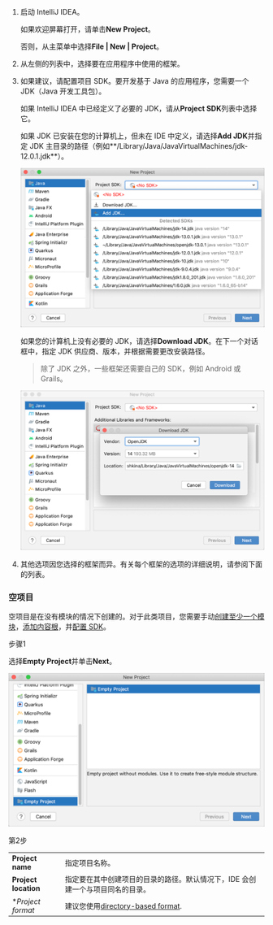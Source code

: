 1. 启动 IntelliJ IDEA。

   如果欢迎屏幕打开，请单击**New Project**。

   否则，从主菜单中选择**File | New | Project**。

2. 从左侧的列表中，选择要在应用程序中使用的框架。

3. 如果建议，请配置项目 SDK。要开发基于 Java 的应用程序，您需要一个 JDK（Java 开发工具包）。

   如果 IntelliJ IDEA 中已经定义了必要的 JDK，请从**Project SDK**列表中选择它。

   如果 JDK 已安装在您的计算机上，但未在 IDE 中定义，请选择**Add JDK**并指定 JDK 主目录的路径（例如**/Library/Java/JavaVirtualMachines/jdk-12.0.1.jdk**）。

   ![为新项目配置 SDK](1-2-3创建一个新工厂.assets/new-project-select-sdk.png)

   如果您的计算机上没有必要的 JDK，请选择**Download JDK**。在下一个对话框中，指定 JDK 供应商、版本，并根据需要更改安装路径。

   

   > 除了 JDK 之外，一些框架还需要自己的 SDK，例如 Android 或 Grails。

   ![为新项目下载 JDK](1-2-3创建一个新工厂.assets/new-project-download-jdk.png)

4. 其他选项因您选择的框架而异。有关每个框架的选项的详细说明，请参阅下面的列表。



### 空项目﻿

空项目是在没有模块的情况下创建的。对于此类项目，您需要手动[创建至少一个模块](https://www.jetbrains.com/help/idea/2021.1/creating-and-managing-modules.html#add-new-module)，[添加内容根](https://www.jetbrains.com/help/idea/2021.1/content-roots.html)，并[配置 SDK](https://www.jetbrains.com/help/idea/2021.1/sdk.html)。

步骤1

选择**Empty Project**并单击**Next**。

![创建一个新的空项目](1-2-3创建一个新工厂.assets/new-empty-project.png)

第2步

|                      |                                                              |
| -------------------- | ------------------------------------------------------------ |
| **Project name**     | 指定项目名称。                                               |
| **Project location** | 指定要在其中创建项目的目录的路径。默认情况下，IDE 会创建一个与项目同名的目录。 |
| **Project format*    | 建议您使用[directory-based format](https://www.jetbrains.com/help/idea/2021.1/creating-and-managing-projects.html#project-formats). |

